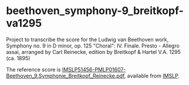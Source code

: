 # beethoven_symphony-9_breitkopf-va1295
Project to transcribe the score for the Ludwig van Beethoven work, Symphony no. 9 in D minor, op. 125 "Choral": IV. Finale. Presto - Allegro assai, arranged by Carl Reinecke, edition by Breitkopf &amp; Hartel V.A. 1295 (ca. 1895)

The reference score is [IMSLP51456-PMLP01607-Beethoven_9.Symphonie_Breitkopf_Reinecke.pdf](http://imslp.org/wiki/Special:ReverseLookup/51456), available from [IMSLP](http://imslp.org/).
